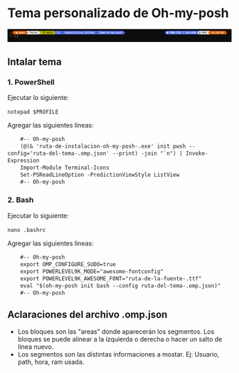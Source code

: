 # Tema personalizado de Oh-my-posh

<div align="center">
 <img src="https://github.com/Facundo-Guarnier/Tema-oh-my-posh/blob/main/Ejemplo.png" alt="Ejemplo" border-radius: 15px;>
</div>

## Intalar tema

### 1. PowerShell

Ejecutar lo siguiente:

`notepad $PROFILE`

Agregar las siguientes lineas:

        #-- Oh-my-posh
        (@(& 'ruta-de-instalacion-oh-my-posh-.exe' init pwsh --config='ruta-del-tema-.omp.json' --print) -join "`n") | Invoke-Expression
        Import-Module Terminal-Icons
        Set-PSReadLineOption -PredictionViewStyle ListView
        #-- Oh-my-posh

### 2. Bash

Ejecutar lo siguiente:

`nano .bashrc`

Agregar las siguientes lineas:

        #-- Oh-my-posh
        export OMP_CONFIGURE_SUDO=true
        export POWERLEVEL9K_MODE="awesome-fontconfig"
        export POWERLEVEL9K_AWESOME_FONT="ruta-de-la-fuente-.ttf"
        eval "$(oh-my-posh init bash --config ruta-del-tema-.omp.json)"
        #-- Oh-my-posh

## Aclaraciones del archivo .omp.json

* Los bloques son las "areas" donde aparecerán los segmentos. Los bloques se puede alinear a la izquierda o derecha o hacer un salto de linea nuevo.
* Los segmentos son las distintas informaciones a mostar. Ej: Usuario, path, hora, ram usada.
